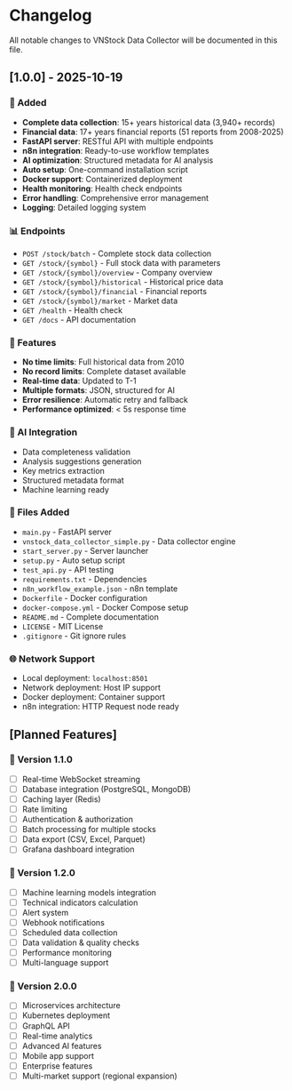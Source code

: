 # Changelog

All notable changes to VNStock Data Collector will be documented in this file.

## [1.0.0] - 2025-10-19

### 🚀 Added
- **Complete data collection**: 15+ years historical data (3,940+ records)
- **Financial data**: 17+ years financial reports (51 reports from 2008-2025)
- **FastAPI server**: RESTful API with multiple endpoints
- **n8n integration**: Ready-to-use workflow templates
- **AI optimization**: Structured metadata for AI analysis
- **Auto setup**: One-command installation script
- **Docker support**: Containerized deployment
- **Health monitoring**: Health check endpoints
- **Error handling**: Comprehensive error management
- **Logging**: Detailed logging system

### 📊 Endpoints
- `POST /stock/batch` - Complete stock data collection
- `GET /stock/{symbol}` - Full stock data with parameters
- `GET /stock/{symbol}/overview` - Company overview
- `GET /stock/{symbol}/historical` - Historical price data
- `GET /stock/{symbol}/financial` - Financial reports
- `GET /stock/{symbol}/market` - Market data
- `GET /health` - Health check
- `GET /docs` - API documentation

### 🔧 Features
- **No time limits**: Full historical data from 2010
- **No record limits**: Complete dataset available
- **Real-time data**: Updated to T-1
- **Multiple formats**: JSON, structured for AI
- **Error resilience**: Automatic retry and fallback
- **Performance optimized**: < 5s response time

### 🤖 AI Integration
- Data completeness validation
- Analysis suggestions generation
- Key metrics extraction
- Structured metadata format
- Machine learning ready

### 📁 Files Added
- `main.py` - FastAPI server
- `vnstock_data_collector_simple.py` - Data collector engine
- `start_server.py` - Server launcher
- `setup.py` - Auto setup script
- `test_api.py` - API testing
- `requirements.txt` - Dependencies
- `n8n_workflow_example.json` - n8n template
- `Dockerfile` - Docker configuration
- `docker-compose.yml` - Docker Compose setup
- `README.md` - Complete documentation
- `LICENSE` - MIT License
- `.gitignore` - Git ignore rules

### 🌐 Network Support
- Local deployment: `localhost:8501`
- Network deployment: Host IP support
- Docker deployment: Container support
- n8n integration: HTTP Request node ready

## [Planned Features]

### 🔮 Version 1.1.0
- [ ] Real-time WebSocket streaming
- [ ] Database integration (PostgreSQL, MongoDB)
- [ ] Caching layer (Redis)
- [ ] Rate limiting
- [ ] Authentication & authorization
- [ ] Batch processing for multiple stocks
- [ ] Data export (CSV, Excel, Parquet)
- [ ] Grafana dashboard integration

### 🔮 Version 1.2.0
- [ ] Machine learning models integration
- [ ] Technical indicators calculation
- [ ] Alert system
- [ ] Webhook notifications
- [ ] Scheduled data collection
- [ ] Data validation & quality checks
- [ ] Performance monitoring
- [ ] Multi-language support

### 🔮 Version 2.0.0
- [ ] Microservices architecture
- [ ] Kubernetes deployment
- [ ] GraphQL API
- [ ] Real-time analytics
- [ ] Advanced AI features
- [ ] Mobile app support
- [ ] Enterprise features
- [ ] Multi-market support (regional expansion)

